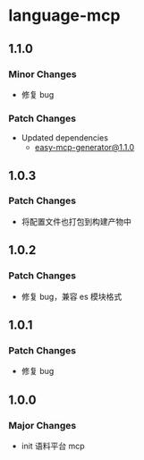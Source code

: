 # language-mcp

## 1.1.0

### Minor Changes

- 修复 bug

### Patch Changes

- Updated dependencies
  - easy-mcp-generator@1.1.0

## 1.0.3

### Patch Changes

- 将配置文件也打包到构建产物中

## 1.0.2

### Patch Changes

- 修复 bug，兼容 es 模块格式

## 1.0.1

### Patch Changes

- 修复 bug

## 1.0.0

### Major Changes

- init 语料平台 mcp
